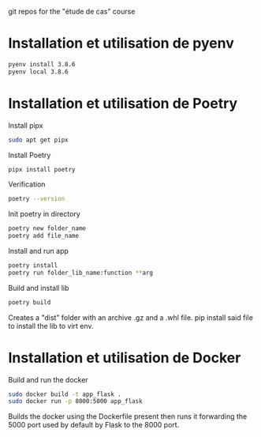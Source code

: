 git repos for the "étude de cas" course

# Installation et utilisation de pyenv
```bash
pyenv install 3.8.6
pyenv local 3.8.6
```

# Installation et utilisation de Poetry

Install pipx
```bash
sudo apt get pipx
```

Install Poetry 
```bash
pipx install poetry
```

Verification
```bash
poetry --version
```

Init poetry in directory
```bash
poetry new folder_name
poetry add file_name
```

Install and run app
```bash
poetry install
poetry run folder_lib_name:function **arg
```

Build and install lib
```bash
poetry build
```
Creates a "dist" folder with an archive .gz and a .whl file. pip install said file to install the lib to virt env.



# Installation et utilisation de Docker





Build and run the docker
```bash
sudo docker build -t app_flask .
sudo docker run -p 8000:5000 app_flask
```

Builds the docker using the Dockerfile present then runs it forwarding the 5000 port used by default by Flask to the 8000 port.
